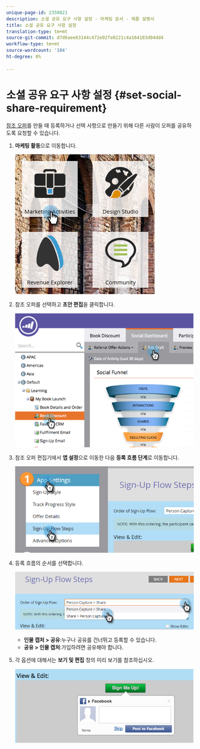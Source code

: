 ```yaml
---
unique-page-id: 2359821
description: 소셜 공유 요구 사항 설정 - 마케팅 문서 - 제품 설명서
title: 소셜 공유 요구 사항 설정
translation-type: tm+mt
source-git-commit: d7d6aee63144c472e02fe0221c4a164183d04dd4
workflow-type: tm+mt
source-wordcount: '104'
ht-degree: 0%

---
```



# 소셜 공유 요구 사항 설정 {#set-social-share-requirement}

[참조 오퍼](../../../../product-docs/demand-generation/social/referral-offers/create-a-referral-offer.md)를 만들 때 등록하거나 선택 사항으로 만들기 위해 다른 사람이 오퍼를 공유하도록 요청할 수 있습니다.

1. **마케팅 활동**&#x200B;으로 이동합니다.

   ![](assets/ma-1.png)

1. 참조 오퍼를 선택하고 **초안 편집**&#x200B;을 클릭합니다.

   ![](assets/image2015-4-22-13-3a30-3a36.png)

1. 참조 오퍼 편집기에서 **앱 설정**&#x200B;으로 이동한 다음 **등록 흐름 단계**&#x200B;로 이동합니다.

   ![](assets/three.png)

1. 등록 흐름의 순서를 선택합니다.

   ![](assets/four.png)

   * **인물 캡처 > 공유**:누구나 공유를 건너뛰고 등록할 수 있습니다.
   * **공유 > 인물 캡처**:가입하려면 공유해야 합니다.

1. 각 옵션에 대해서는 **보기 및 편집** 창의 미리 보기를 참조하십시오.

   ![](assets/image2015-4-22-13-3a34-3a28.png)

